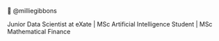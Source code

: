 👋 @milliegibbons

Junior Data Scientist at eXate | MSc Artificial Intelligence Student | MSc Mathematical Finance
